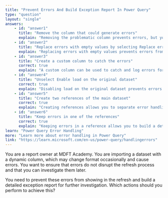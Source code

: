 ```yaml
---
title: "Prevent Errors And Build Exception Report In Power Query"
type: "question"
layout: "single"
answers:
    - id: "answer1"
      title: "Remove the column that could generate errors"
      explain: "Removing the problematic column prevents errors, but you may lose important data."
    - id: "answer2"
      title: "Replace errors with empty values by selecting Replace errors"
      explain: "Replacing errors with empty values prevents errors from showing, but does not provide details for investigation."
    - id: "answer3"
      title: "Create a custom column to catch the errors"
      correct: true
      explain: "A custom column can be used to catch and log errors for further investigation."
    - id: "answer4"
      title: "Unselect Enable load on the original dataset"
      correct: true
      explain: "Disabling load on the original dataset prevents errors from being loaded into the model."
    - id: "answer5"
      title: "Create two references of the main dataset"
      correct: true
      explain: "Creating references allows you to separate error handling from the main data processing."
    - id: "answer6"
      title: "Keep errors in one of the references"
      correct: true
      explain: "Keeping errors in a reference allows you to build a detailed exception report."
learn: "Power Query Error Handling"
more: "Learn more about error handling in Power Query"
link: "https://learn.microsoft.com/en-us/power-query/handlingerrors"
---
```

You are a report owner at MDFT Academy. You are importing a dataset with a dynamic column, which may change format occasionally and cause errors. You want to ensure that errors do not disrupt the refresh process and that you can investigate them later.

You need to prevent these errors from showing in the refresh and build a detailed exception report for further investigation. Which actions should you perform to achieve this?
